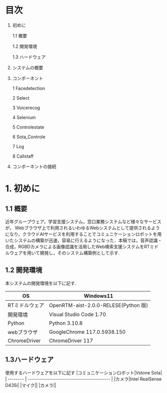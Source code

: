 # 目次
1. 初めに

   1.1 概要

   1.2 開発環境

   1.3 ハードウェア

2. システムの概要

3. コンポーネント

   1 Facedetection

   2 Select

   3 Voicerecog

   4 Selenium

   5 Controlestate

   6 Sota_Controle

   7 Log

   8 Callstaff

5. コンポーネントの接続
# 1. 初めに
## 1.1 概要
近年グループウェア，学習支援システム，窓口業務システムなど様々なサービスが， Webブラウザ上で利用されるいわゆるWebシステムとして提供されるようになり，クラウドAIサービスを利用することでコミュニケーションロボットを用いたシステムの構築が迅速，容易に行えるようになった．本稿では，音声認識・合成，RGBDカメラによる画像認識を活用したWeb検索支援システムをRTミドルウェアを用いて開発し，そのシステム構築例として示す.
## 1.2 開発環境
本システムの開発環境を以下に記す．

| OS       | Windows11                              |
| -------- | ----------------------------------------- |
| RTミドルウェア | OpenRTM-aist-2.0.0-RELESE(Python 版)       |
| 開発環境     |      Visual Studio Code 1.70|
| Python   | Python 3.10.8                                     |
| webブラウザ  | GoogleChrome 117.0.5938.150|
|ChromeDriver|ChromeDriver 117|
## 1.3ハードウェア
使用するハードウェアを以下に記す
|コミュニケーションロボット|Vstone Sota|
| -------- | ----------------------------------------- |
|カメラ|Intel RealSense D435i|
|マイク||
|カメラ||








